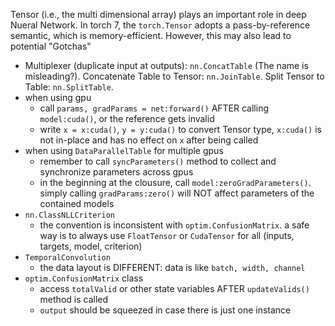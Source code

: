 Tensor (i.e., the multi dimensional array) plays an important role in deep Nueral Network. 
In torch 7, the `torch.Tensor` adopts a pass-by-reference semantic, which is memory-efficient. 
However, this may also lead to potential "Gotchas"
* Multiplexer (duplicate input at outputs): `nn.ConcatTable` (The name is misleading?). Concatenate Table to Tensor: `nn.JoinTable`. Split Tensor to Table: `nn.SplitTable`. 
* when using gpu
  * call `params, gradParams = net:forward()` AFTER calling `model:cuda()`, or the reference gets invalid
  * write `x = x:cuda()`, `y = y:cuda()` to convert Tensor type, `x:cuda()` is not in-place and has no effect on `x` after being called
* when using `DataParallelTable` for multiple gpus
  * remember to call `syncParameters()` method to collect and synchronize parameters across gpus
  * in the beginning at the clousure, call `model:zeroGradParameters()`. simply calling `gradParams:zero()` will NOT affect parameters of the contained models   
* `nn.ClassNLLCriterion`
  * the convention is inconsistent with `optim.ConfusionMatrix`. a safe way is to always use `FloatTensor` or `CudaTensor` for all (inputs, targets, model, criterion)
* `TemporalConvolution`
  * the data layout is DIFFERENT: data is like `batch, width, channel` 
* `optim.ConfusionMatrix` class
  * access `totalValid` or other state variables AFTER `updateValids()` method is called
  * `output` should be squeezed in case there is just one instance
